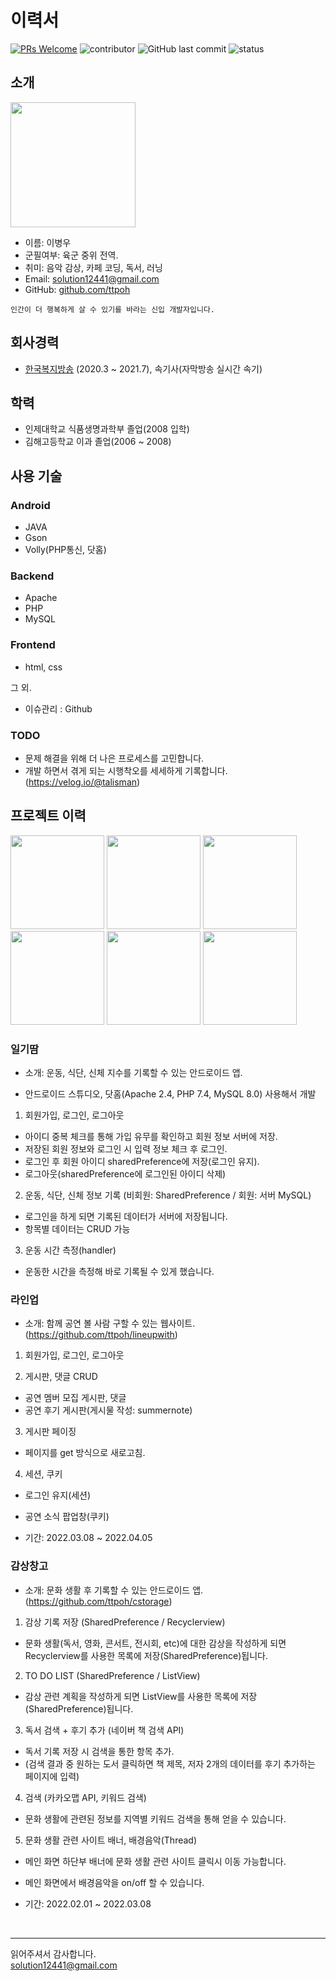 # 이력서
[![PRs Welcome](https://img.shields.io/badge/PRs-welcome-brightgreen.svg?style=flat-square)](http://makeapullrequest.com)
![contributor](https://img.shields.io/github/contributors/ttpoh/RESUME.svg)
![GitHub last commit](https://img.shields.io/github/last-commit/ttpoh/RESUME.svg)
![status](https://img.shields.io/badge/hired-brightgreen.svg)

## 소개
<img src="https://user-images.githubusercontent.com/99061209/168023385-56ca27eb-faee-4fd8-9958-b8719d618d73.jpg" width="200" height="200"/>

- 이름: 이병우<br/>
- 군필여부: 육군 중위 전역.<br/>
- 취미: 음악 감상, 카페 코딩, 독서, 러닝<br/>
- Email: solution12441@gmail.com<br/>
- GitHub: [github.com/ttpoh](https://github.com/ttpoh)
```
인간이 더 행복하게 살 수 있기를 바라는 신입 개발자입니다. 

```


## 회사경력
- [한국복지방송](http://www.kwbc.kr/) (2020.3 ~ 2021.7), 속기사(자막방송 실시간 속기)

## 학력
- 인제대학교 식품생명과학부 졸업(2008 입학)
- 김해고등학교 이과 졸업(2006 ~ 2008)

## 사용 기술
### Android
- JAVA
- Gson
- Volly(PHP통신, 닷홈)

### Backend
- Apache
- PHP
- MySQL

### Frontend
- html, css

그 외.
- 이슈관리 : Github

### TODO

- 문제 해결을 위해 더 나은 프로세스를 고민합니다. 
- 개발 하면서 겪게 되는 시행착오를 세세하게 기록합니다.(https://velog.io/@talisman)

## 프로젝트 이력
<img src="https://user-images.githubusercontent.com/99061209/168413254-391478f7-b7c0-4c26-a518-5d41c5d6bd10.jpg" width="150" height="150"/> <img src="https://user-images.githubusercontent.com/99061209/168413315-ea13001b-d146-43b2-9373-e6d27d72d356.jpg" width="150" height="150"/> <img src="https://user-images.githubusercontent.com/99061209/168413397-576e0889-2cc4-40ad-bb89-75e5b680c8dc.jpg" width="150" height="150"/> <img src="https://user-images.githubusercontent.com/99061209/168413399-98a3e437-ee2e-482d-88c4-f260654e6c10.jpg" width="150" height="150"/> <img src="https://user-images.githubusercontent.com/99061209/168413403-96e69aba-7685-464c-bbb1-2e9fc03709cd.jpg" width="150" height="150"/> <img src="https://user-images.githubusercontent.com/99061209/168413406-ef26ab40-bd91-4183-a060-8fb68fc90af9.jpg" width="150" height="150"/>



### 일기땀
- 소개: 운동, 식단, 신체 지수를 기록할 수 있는 안드로이드 앱.

- 안드로이드 스튜디오, 닷홈(Apache 2.4, PHP 7.4, MySQL 8.0) 사용해서 개발
 
1. 회원가입, 로그인, 로그아웃 
- 아이디 중복 체크를 통해 가입 유무를 확인하고 회원 정보 서버에 저장.
- 저장된 회원 정보와 로그인 시 입력 정보 체크 후 로그인. 
- 로그인 후 회원 아이디 sharedPreference에 저장(로그인 유지).
- 로그아웃(sharedPreference에 로그인된 아이디 삭제)

2. 운동, 식단, 신체 정보 기록 (비회원: SharedPreference / 회원: 서버 MySQL)
- 로그인을 하게 되면 기록된 데이터가 서버에 저장됩니다.
- 항목별 데이터는 CRUD 가능 <br/>

3. 운동 시간 측정(handler)
- 운동한 시간을 측정해 바로 기록될 수 있게 했습니다.  



### 라인업
- 소개: 함께 공연 볼 사람 구할 수 있는 웹사이트.
  (https://github.com/ttpoh/lineupwith)

1. 회원가입, 로그인, 로그아웃<br/>

2. 게시판, 댓글 CRUD
- 공연 멤버 모집 게시판, 댓글
- 공연 후기 게시판(게시물 작성: summernote)<br/>

3. 게시판 페이징
- 페이지를 get 방식으로 새로고침. <br/>

4. 세션, 쿠키
- 로그인 유지(세션)
- 공연 소식 팝업창(쿠키)<br/>

- 기간: 2022.03.08 ~ 2022.04.05

### 감상창고

- 소개: 문화 생활 후 기록할 수 있는 안드로이드 앱.
  (https://github.com/ttpoh/cstorage)<br/>

1. 감상 기록 저장 (SharedPreference / Recyclerview)
- 문화 생활(독서, 영화, 콘서트, 전시회, etc)에 대한 감상을 작성하게 되면 Recyclerview를 사용한 목록에 저장(SharedPreference)됩니다. <br/>

2. TO DO LIST (SharedPreference / ListView)
- 감상 관련 계획을 작성하게 되면 ListView를 사용한 목록에 저장(SharedPreference)됩니다. <br/>

3. 독서 검색 + 후기 추가 (네이버 책 검색 API)
- 독서 기록 저장 시 검색을 통한 항목 추가. 
- (검색 결과 중 원하는 도서 클릭하면 책 제목, 저자 2개의 데이터를 후기 추가하는 페이지에 입력) <br/>

4. 검색 (카카오맵 API, 키워드 검색)
- 문화 생활에 관련된 정보를 지역별 키워드 검색을 통해 얻을 수 있습니다. <br/>

5. 문화 생활 관련 사이트 배너, 배경음악(Thread)
- 메인 화면 하단부 배너에 문화 생활 관련 사이트 클릭시 이동 가능합니다. 
- 메인 화면에서 배경음악을 on/off 할 수 있습니다. <br/>

- 기간: 2022.02.01 ~ 2022.03.08




<br/>


----

읽어주셔서 감사합니다. <br/>
solution12441@gmail.com<br/>
